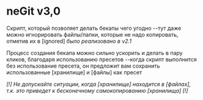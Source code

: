 # neGit v3,0
Скрипт, который позволяет делать бекапы чего угодно
--тут даже можно игнорировать файлы/папки, которые не надо копировать,
отметив их в [ignored] *было реализовано в v2.1*

Процесс создания бекапа можно сильно ускорить и делать в пару кликов,
благодаря использованию пресетов
--когда скрипт выполнится без использование пресета, он предложит вам
сохранить использованные [хранилище] и [файлы] как пресет


*[!] Не допускайте ситуации, когда [хранилище] находится в [файлах], т.к. это приведет к бесконечному самокопированию [хранилища] [!]*
